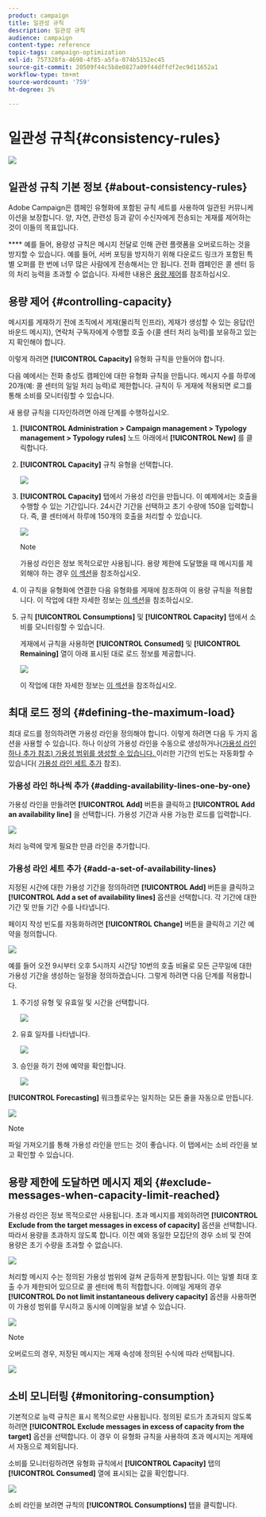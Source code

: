 ```yaml
---
product: campaign
title: 일관성 규칙
description: 일관성 규칙
audience: campaign
content-type: reference
topic-tags: campaign-optimization
exl-id: 757328fa-4698-4f85-a5fa-074b5152ec45
source-git-commit: 20509f44c5b8e0827a09f44dffdf2ec9d11652a1
workflow-type: tm+mt
source-wordcount: '759'
ht-degree: 3%

---
```


# 일관성 규칙{#consistency-rules}

![](../../assets/v7-only.svg)

## 일관성 규칙 기본 정보 {#about-consistency-rules}

Adobe Campaign은 캠페인 유형화에 포함된 규칙 세트를 사용하여 일관된 커뮤니케이션을 보장합니다. 양, 자연, 관련성 등과 같이 수신자에게 전송되는 게재를 제어하는 것이 이들의 목표입니다.

**** 예를 들어, 용량성 규칙은 메시지 전달로 인해 관련 플랫폼을 오버로드하는 것을 방지할 수 있습니다. 예를 들어, 서버 포팅을 방지하기 위해 다운로드 링크가 포함된 특별 오퍼를 한 번에 너무 많은 사람에게 전송해서는 안 됩니다. 전화 캠페인은 콜 센터 등의 처리 능력을 초과할 수 없습니다. 자세한 내용은 [용량 제어](#controlling-capacity)를 참조하십시오.

## 용량 제어 {#controlling-capacity}

메시지를 게재하기 전에 조직에서 게재(물리적 인프라), 게재가 생성할 수 있는 응답(인바운드 메시지), 연락처 구독자에게 수행할 호출 수(콜 센터 처리 능력)를 보유하고 있는지 확인해야 합니다.

이렇게 하려면 **[!UICONTROL Capacity]** 유형화 규칙을 만들어야 합니다.

다음 예에서는 전화 충성도 캠페인에 대한 유형화 규칙을 만듭니다. 메시지 수를 하루에 20개(예: 콜 센터의 일일 처리 능력)로 제한합니다. 규칙이 두 게재에 적용되면 로그를 통해 소비를 모니터링할 수 있습니다.

새 용량 규칙을 디자인하려면 아래 단계를 수행하십시오.

1. **[!UICONTROL Administration > Campaign management > Typology management > Typology rules]** 노드 아래에서 **[!UICONTROL New]** 를 클릭합니다.
1. **[!UICONTROL Capacity]** 규칙 유형을 선택합니다.

   ![](assets/campaign_opt_create_capacity_01.png)

1. **[!UICONTROL Capacity]** 탭에서 가용성 라인을 만듭니다. 이 예제에서는 호출을 수행할 수 있는 기간입니다. 24시간 기간을 선택하고 초기 수량에 150을 입력합니다. 즉, 콜 센터에서 하루에 150개의 호출을 처리할 수 있습니다.

   ![](assets/campaign_opt_create_capacity_02.png)

   >[!NOTE]
   >
   >가용성 라인은 정보 목적으로만 사용됩니다. 용량 제한에 도달했을 때 메시지를 제외해야 하는 경우 [이 섹션](#exclude-messages-when-capacity-limit-reached)을 참조하십시오.

1. 이 규칙을 유형화에 연결한 다음 유형화를 게재에 참조하여 이 용량 규칙을 적용합니다. 이 작업에 대한 자세한 정보는 [이 섹션](applying-rules.md#applying-a-typology-to-a-delivery)을 참조하십시오.
1. 규칙 **[!UICONTROL Consumptions]** 및 **[!UICONTROL Capacity]** 탭에서 소비를 모니터링할 수 있습니다.

   게재에서 규칙을 사용하면 **[!UICONTROL Consumed]** 및 **[!UICONTROL Remaining]** 열이 아래 표시된 대로 로드 정보를 제공합니다.

   ![](assets/campaign_opt_create_capacity_03.png)

   이 작업에 대한 자세한 정보는 [이 섹션](#monitoring-consumption)을 참조하십시오.

## 최대 로드 정의 {#defining-the-maximum-load}

최대 로드를 정의하려면 가용성 라인을 정의해야 합니다. 이렇게 하려면 다음 두 가지 옵션을 사용할 수 있습니다. 하나 이상의 가용성 라인을 수동으로 생성하거나([가용성 라인 하나 추가 참조) 가용성 범위를 생성할 수 있습니다. ](#adding-availability-lines-one-by-one) 이러한 기간의 빈도는 자동화할 수 있습니다( [가용성 라인 세트 추가](#add-a-set-of-availability-lines) 참조).

### 가용성 라인 하나씩 추가 {#adding-availability-lines-one-by-one}

가용성 라인을 만들려면 **[!UICONTROL Add]** 버튼을 클릭하고 **[!UICONTROL Add an availability line]** 을 선택합니다. 가용성 기간과 사용 가능한 로드를 입력합니다.

![](assets/campaign_opt_create_capacity_02.png)

처리 능력에 맞게 필요한 만큼 라인을 추가합니다.

### 가용성 라인 세트 추가 {#add-a-set-of-availability-lines}

지정된 시간에 대한 가용성 기간을 정의하려면 **[!UICONTROL Add]** 버튼을 클릭하고 **[!UICONTROL Add a set of availability lines]** 옵션을 선택합니다. 각 기간에 대한 기간 및 만들 기간 수를 나타냅니다.

페이지 작성 빈도를 자동화하려면 **[!UICONTROL Change]** 버튼을 클릭하고 기간 예약을 정의합니다.

![](assets/campaign_opt_create_capacity_07.png)

예를 들어 오전 9시부터 오후 5시까지 시간당 10번의 호출 비율로 모든 근무일에 대한 가용성 기간을 생성하는 일정을 정의하겠습니다. 그렇게 하려면 다음 단계를 적용합니다.

1. 주기성 유형 및 유효일 및 시간을 선택합니다.

   ![](assets/campaign_opt_create_capacity_08.png)

1. 유효 일자를 나타냅니다.

   ![](assets/campaign_opt_create_capacity_09.png)

1. 승인을 하기 전에 예약을 확인합니다.

   ![](assets/campaign_opt_create_capacity_10.png)

**[!UICONTROL Forecasting]** 워크플로우는 일치하는 모든 줄을 자동으로 만듭니다.

![](assets/campaign_opt_create_capacity_12.png)

>[!NOTE]
>
>파일 가져오기를 통해 가용성 라인을 만드는 것이 좋습니다. 이 탭에서는 소비 라인을 보고 확인할 수 있습니다.

## 용량 제한에 도달하면 메시지 제외 {#exclude-messages-when-capacity-limit-reached}

가용성 라인은 정보 목적으로만 사용됩니다. 초과 메시지를 제외하려면 **[!UICONTROL Exclude from the target messages in excess of capacity]** 옵션을 선택합니다. 따라서 용량을 초과하지 않도록 합니다. 이전 예와 동일한 모집단의 경우 소비 및 잔여 용량은 초기 수량을 초과할 수 없습니다.

![](assets/campaign_opt_create_capacity_04.png)

처리할 메시지 수는 정의된 가용성 범위에 걸쳐 균등하게 분할됩니다. 이는 일별 최대 호출 수가 제한되어 있으므로 콜 센터에 특히 적합합니다. 이메일 게재의 경우 **[!UICONTROL Do not limit instantaneous delivery capacity]** 옵션을 사용하면 이 가용성 범위를 무시하고 동시에 이메일을 보낼 수 있습니다.

![](assets/campaign_opt_create_capacity_05.png)

>[!NOTE]
>
>오버로드의 경우, 저장된 메시지는 게재 속성에 정의된 수식에 따라 선택됩니다.

![](assets/campaign_opt_create_capacity_06.png)

## 소비 모니터링 {#monitoring-consumption}

기본적으로 능력 규칙은 표시 목적으로만 사용됩니다. 정의된 로드가 초과되지 않도록 하려면 **[!UICONTROL Exclude messages in excess of capacity from the target]** 옵션을 선택합니다. 이 경우 이 유형화 규칙을 사용하여 초과 메시지는 게재에서 자동으로 제외됩니다.

소비를 모니터링하려면 유형화 규칙에서 **[!UICONTROL Capacity]** 탭의 **[!UICONTROL Consumed]** 열에 표시되는 값을 확인합니다.

![](assets/campaign_opt_create_capacity_04.png)

소비 라인을 보려면 규칙의 **[!UICONTROL Consumptions]** 탭을 클릭합니다.
